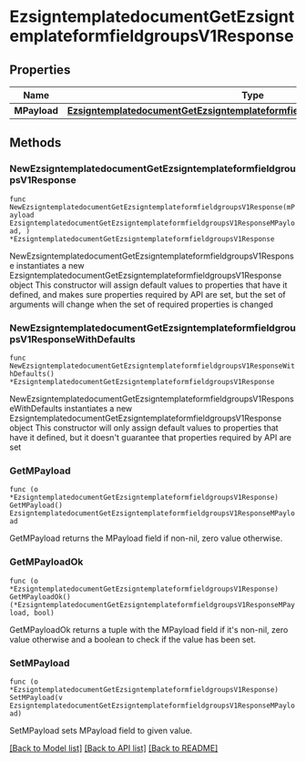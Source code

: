 # EzsigntemplatedocumentGetEzsigntemplateformfieldgroupsV1Response

## Properties

Name | Type | Description | Notes
------------ | ------------- | ------------- | -------------
**MPayload** | [**EzsigntemplatedocumentGetEzsigntemplateformfieldgroupsV1ResponseMPayload**](EzsigntemplatedocumentGetEzsigntemplateformfieldgroupsV1ResponseMPayload.md) |  | 

## Methods

### NewEzsigntemplatedocumentGetEzsigntemplateformfieldgroupsV1Response

`func NewEzsigntemplatedocumentGetEzsigntemplateformfieldgroupsV1Response(mPayload EzsigntemplatedocumentGetEzsigntemplateformfieldgroupsV1ResponseMPayload, ) *EzsigntemplatedocumentGetEzsigntemplateformfieldgroupsV1Response`

NewEzsigntemplatedocumentGetEzsigntemplateformfieldgroupsV1Response instantiates a new EzsigntemplatedocumentGetEzsigntemplateformfieldgroupsV1Response object
This constructor will assign default values to properties that have it defined,
and makes sure properties required by API are set, but the set of arguments
will change when the set of required properties is changed

### NewEzsigntemplatedocumentGetEzsigntemplateformfieldgroupsV1ResponseWithDefaults

`func NewEzsigntemplatedocumentGetEzsigntemplateformfieldgroupsV1ResponseWithDefaults() *EzsigntemplatedocumentGetEzsigntemplateformfieldgroupsV1Response`

NewEzsigntemplatedocumentGetEzsigntemplateformfieldgroupsV1ResponseWithDefaults instantiates a new EzsigntemplatedocumentGetEzsigntemplateformfieldgroupsV1Response object
This constructor will only assign default values to properties that have it defined,
but it doesn't guarantee that properties required by API are set

### GetMPayload

`func (o *EzsigntemplatedocumentGetEzsigntemplateformfieldgroupsV1Response) GetMPayload() EzsigntemplatedocumentGetEzsigntemplateformfieldgroupsV1ResponseMPayload`

GetMPayload returns the MPayload field if non-nil, zero value otherwise.

### GetMPayloadOk

`func (o *EzsigntemplatedocumentGetEzsigntemplateformfieldgroupsV1Response) GetMPayloadOk() (*EzsigntemplatedocumentGetEzsigntemplateformfieldgroupsV1ResponseMPayload, bool)`

GetMPayloadOk returns a tuple with the MPayload field if it's non-nil, zero value otherwise
and a boolean to check if the value has been set.

### SetMPayload

`func (o *EzsigntemplatedocumentGetEzsigntemplateformfieldgroupsV1Response) SetMPayload(v EzsigntemplatedocumentGetEzsigntemplateformfieldgroupsV1ResponseMPayload)`

SetMPayload sets MPayload field to given value.



[[Back to Model list]](../README.md#documentation-for-models) [[Back to API list]](../README.md#documentation-for-api-endpoints) [[Back to README]](../README.md)


